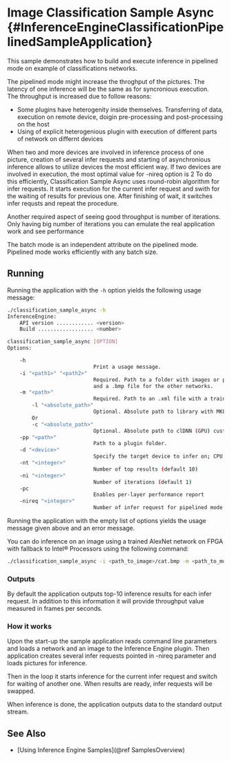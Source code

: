 # Image Classification Sample Async {#InferenceEngineClassificationPipelinedSampleApplication}

This sample demonstrates how to build and execute inference in pipelined mode on example of classifications networks.

The pipelined mode might increase the throghput of the pictures. The latency of one inference will be the same as for syncronious execution.
<br>
The throughput is increased due to follow reasons:
* Some plugins have heterogenity inside themselves. Transferring of data, execution on remote device, doigin pre-processing and post-processing on the host
* Using of explicit heterogenious plugin with execution of different parts of network on differnt devices

When two and more devices are involved in inference process of one picture, creation of several infer requests and starting of asynchronious inference allows to utilize devices the most efficient way.
If two devices are involved in execution, the most optimal value for -nireq option is 2
To do this efficiently, Classification Sample Async uses round-robin algorithm for infer requests. It starts execution for the current infer request and swith for the waiting of results for previous one. After finishing of wait, it switches infer requsts and repeat the procedure.

Another required aspect of seeing good throughput is number of iterations. Only having big number of iterations you can emulate the real application work and see performance

The batch mode is an independent attribute on the pipelined mode. Pipelined mode works efficiently with any batch size.

## Running

Running the application with the <code>-h</code> option yields the following usage message:
```sh
./classification_sample_async -h
InferenceEngine:
    API version ............ <version>
    Build .................. <number>

classification_sample_async [OPTION]
Options:

    -h                      
                            Print a usage message.
    -i "<path1>" "<path2>"
                            Required. Path to a folder with images or path to an image files: a .ubyte file for LeNet
                            and a .bmp file for the other networks.
    -m "<path>"             
                            Required. Path to an .xml file with a trained model.
        -l "<absolute_path>"
                            Optional. Absolute path to library with MKL-DNN (CPU) custom layers (*.so).
        Or
        -c "<absolute_path>"
                            Optional. Absolute path to clDNN (GPU) custom layers config (*.xml).
    -pp "<path>"            
                            Path to a plugin folder.
    -d "<device>"           
                            Specify the target device to infer on; CPU, GPU, FPGA or MYRIAD is acceptable. Sample will look for a suitable plugin for device specified
    -nt "<integer>"         
                            Number of top results (default 10)
    -ni "<integer>"         
                            Number of iterations (default 1)
    -pc                     
                            Enables per-layer performance report
    -nireq "<integer>"
                            Number of infer request for pipelined mode (default 1)

```

Running the application with the empty list of options yields the usage message given above and an error message.

You can do inference on an image using a trained AlexNet network on FPGA with fallback to Intel&reg; Processors using the following command:
```sh
./classification_sample_async -i <path_to_image>/cat.bmp -m <path_to_model>/alexnet_fp32.xml -nt 5 -d HETERO:FPGA,CPU -nireq 2 -ni 200
```

### Outputs

By default the application outputs top-10 inference results for each infer request.
In addition to this information it will provide throughput value measured in frames per seconds.

### How it works

Upon the start-up the sample application reads command line parameters and loads a network and an image to the Inference 
Engine plugin.
Then application creates several infer requests pointed in -nireq parameter and loads pictures for inference.

Then in the loop it starts inference for the current infer request and switch for waiting of another one. When results are ready, infer requests will be swapped.

When inference is done, the application outputs data to the standard output stream.

## See Also
* [Using Inference Engine Samples](@ref SamplesOverview)
